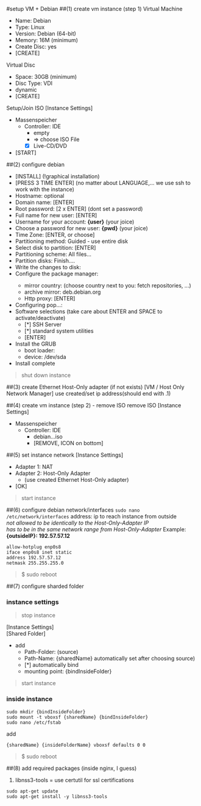 #setup VM + Debian
##(1) create vm instance (step 1)
Virtual Machine
- Name: Debian
- Type: Linux
- Version: Debian (64-bit)
- Memory: 16M (minimum)
- Create Disc: yes
- [CREATE]

Virtual Disc
- Space: 30GB (minimum)
- Disc Type: VDI
- dynamic
- [CREATE]

Setup/Join ISO [Instance Settings]
- Massenspeicher
  - Controller: IDE
    - empty
    - => choose ISO File
    - [x] Live-CD/DVD
- [START]

##(2) configure debian
- [INSTALL] (!graphical installation)
- [PRESS 3 TIME ENTER] (no matter about LANGUAGE,... we use ssh to work with the instance)
- Hostname: optional
- Domain name: [ENTER]
- Root password: [2 x ENTER] (dont set a password)
- Full name for new user: [ENTER]
- Username for your account: **{user}** (your joice)  
- Choose a password for new user: **{pwd}** (your joice)
- Time Zone: [ENTER, or choose]
- Partitioning method: Guided - use entire disk
- Select disk to partition: [ENTER]
- Partitioning scheme: All files...
- Partition disks: Finish....
- Write the changes to disk: <Yes>
- Configure the package manager: <No>
  - mirror country: (choose country next to you: fetch repositories, ...)
  - archive mirror: deb.debian.org
  - Http proxy: [ENTER]
- Configuring pop...: <No>
- Software selections (take care about ENTER and SPACE to activate/deactivate)
  - [*] SSH Server
  - [*] standard system utilities
  - [ENTER]
- Install the GRUB
  - boot loader: <YES>
  - device: /dev/sda
- Install complete <Continue>
> shut down instance

##(3) create Ethernet Host-Only adapter (if not exists)
[VM / Host Only Network Manager]
use created/set ip address(should end with .1)

##(4) create vm instance (step 2) - remove ISO
remove ISO [Instance Settings]
- Massenspeicher
  - Controller: IDE
    - debian...iso
    - [REMOVE, ICON on bottom]
  
##(5) set instance network
[Instance Settings]
- Adapter 1: NAT
- Adapter 2: Host-Only Adapter
  - (use created Ethernet Host-Only adapter)
- [OK]
>start instance

##(6) configure debian network/interfaces
```sudo nano /etc/network/interfaces```
address: ip to reach instance from outside  
_not allowed to be identically to the Host-Only-Adapter IP_   
_has to be in the same network range from Host-Only-Adapter_
Example:  
**{outsideIP}: 192.57.57.12**
```
allow-hotplug enp0s8
iface enp0s8 inet static
address 192.57.57.12
netmask 255.255.255.0
```
>$ sudo reboot

##(7) configure sharded folder
### instance settings
>stop instance

[Instance Settings]  
[Shared Folder]
- add
  - Path-Folder: (source)
  - Path-Name: {sharedName} automatically set after choosing source)
  - [*] automatically bind
  - mounting point: {bindInsideFolder}
>start instance
### inside instance
```
sudo mkdir {bindInsideFolder}
sudo mount -t vboxsf {sharedName} {bindInsideFolder}
sudo nano /etc/fstab
```
add
```
{sharedName} {insideFolderName} vboxsf defaults 0 0
```
>$ sudo reboot

##(8) add required packages (inside nginx, I guess)
1. libnss3-tools = use certutil for ssl certifications
```
sudo apt-get update       
sudo apt-get install -y libnss3-tools
```